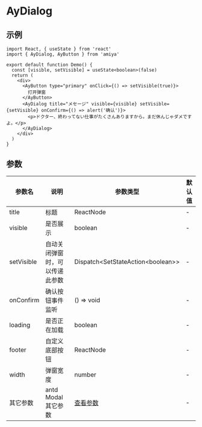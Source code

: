 # AyDialog

## 示例

```tsx
import React, { useState } from 'react'
import { AyDialog, AyButton } from 'amiya'

export default function Demo() {
  const [visible, setVisible] = useState<boolean>(false)
  return (
    <div>
      <AyButton type="primary" onClick={() => setVisible(true)}>
        打开弹窗
      </AyButton>
      <AyDialog title="メセージ" visible={visible} setVisible={setVisible} onConfirm={() => alert('确认')}>
        <p>ドクター、終わってない仕事がたくさんありますから。まだ休んじゃダメですよ。</p>
      </AyDialog>
    </div>
  )
}
```

## 参数

| 参数名     | 说明                           | 参数类型                            | 默认值 |
| ---------- | ------------------------------ | ----------------------------------- | ------ |
| title      | 标题                           | ReactNode                           | -      |
| visible    | 是否展示                       | boolean                             | -      |
| setVisible | 自动关闭弹窗时，可以传递此参数 | Dispatch<SetStateAction<boolean\>\> | -      |
| onConfirm  | 确认按钮事件监听               | () => void                          | -      |
| loading    | 是否正在加载                   | boolean                             | -      |
| footer     | 自定义底部按钮                 | ReactNode                           | -      |
| width      | 弹窗宽度                       | number                              | -      |
| 其它参数   | antd Modal 其它参数            | [查看参数][1]                       | -      |

[1]: https://ant-design.gitee.io/components/modal-cn/#API
